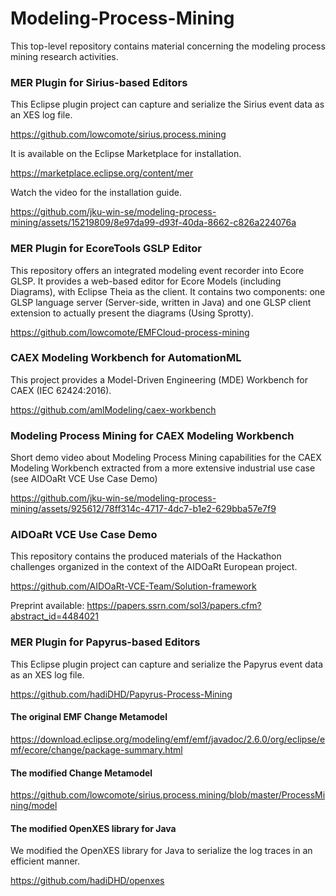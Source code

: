 # Modeling-Process-Mining

This top-level repository contains material concerning the modeling process mining research activities.

### MER Plugin for Sirius-based Editors
This Eclipse plugin project can capture and serialize the Sirius event data as an XES log file.

https://github.com/lowcomote/sirius.process.mining


It is available on the Eclipse Marketplace for installation.

https://marketplace.eclipse.org/content/mer

Watch the video for the installation guide.





https://github.com/jku-win-se/modeling-process-mining/assets/15219809/8e97da99-d93f-40da-8662-c826a224076a





### MER Plugin for EcoreTools GSLP Editor
This repository offers an integrated modeling event recorder into Ecore GLSP. It provides a web-based editor for Ecore Models (including Diagrams), with Eclipse Theia as the client. It contains two components: one GLSP language server (Server-side, written in Java) and one GLSP client extension to actually present the diagrams (Using Sprotty).

https://github.com/lowcomote/EMFCloud-process-mining

### CAEX Modeling Workbench for AutomationML
This project provides a Model-Driven Engineering (MDE) Workbench for CAEX (IEC 62424:2016).

https://github.com/amlModeling/caex-workbench

### Modeling Process Mining for CAEX Modeling Workbench
Short demo video about Modeling Process Mining capabilities for the CAEX Modeling Workbench extracted from a more extensive industrial use case (see AIDOaRt VCE Use Case Demo)

https://github.com/jku-win-se/modeling-process-mining/assets/925612/78ff314c-4717-4dc7-b1e2-629bba57e7f9

### AIDOaRt VCE Use Case Demo
This repository contains the produced materials of the Hackathon challenges organized in the context of the AIDOaRt European project.

https://github.com/AIDOaRt-VCE-Team/Solution-framework

Preprint available: https://papers.ssrn.com/sol3/papers.cfm?abstract_id=4484021

### MER Plugin for Papyrus-based Editors
This Eclipse plugin project can capture and serialize the Papyrus event data as an XES log file.

https://github.com/hadiDHD/Papyrus-Process-Mining

#### The original EMF Change Metamodel
https://download.eclipse.org/modeling/emf/emf/javadoc/2.6.0/org/eclipse/emf/ecore/change/package-summary.html

#### The modified Change Metamodel
https://github.com/lowcomote/sirius.process.mining/blob/master/ProcessMining/model

#### The modified OpenXES library for Java
We modified the OpenXES library for Java to serialize the log traces in an efficient manner.

https://github.com/hadiDHD/openxes

